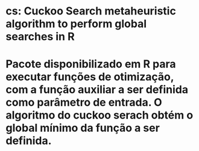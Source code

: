 # cs: Cuckoo Search metaheuristic algorithm to perform global searches in R

# Pacote disponibilizado em R para executar funções de otimização, com a função auxiliar a ser definida como parâmetro de entrada. O algoritmo do cuckoo serach obtém o global mínimo da função a ser definida. 